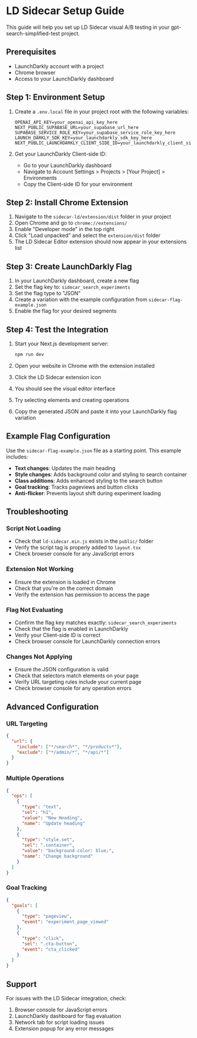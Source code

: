# LD Sidecar Setup Guide

This guide will help you set up LD Sidecar visual A/B testing in your gpt-search-simplified-test project.

## Prerequisites

- LaunchDarkly account with a project
- Chrome browser
- Access to your LaunchDarkly dashboard

## Step 1: Environment Setup

1. Create a `.env.local` file in your project root with the following variables:
   ```
   OPENAI_API_KEY=your_openai_api_key_here
   NEXT_PUBLIC_SUPABASE_URL=your_supabase_url_here
   SUPABASE_SERVICE_ROLE_KEY=your_supabase_service_role_key_here
   LAUNCH_DARKLY_SDK_KEY=your_launchdarkly_sdk_key_here
   NEXT_PUBLIC_LAUNCHDARKLY_CLIENT_SIDE_ID=your_launchdarkly_client_side_id_here
   ```

2. Get your LaunchDarkly Client-side ID:
   - Go to your LaunchDarkly dashboard
   - Navigate to Account Settings > Projects > [Your Project] > Environments
   - Copy the Client-side ID for your environment

## Step 2: Install Chrome Extension

1. Navigate to the `sidecar-ld/extension/dist` folder in your project
2. Open Chrome and go to `chrome://extensions/`
3. Enable "Developer mode" in the top right
4. Click "Load unpacked" and select the `extension/dist` folder
5. The LD Sidecar Editor extension should now appear in your extensions list

## Step 3: Create LaunchDarkly Flag

1. In your LaunchDarkly dashboard, create a new flag
2. Set the flag key to: `sidecar_search_experiments`
3. Set the flag type to "JSON"
4. Create a variation with the example configuration from `sidecar-flag-example.json`
5. Enable the flag for your desired segments

## Step 4: Test the Integration

1. Start your Next.js development server:
   ```bash
   npm run dev
   ```

2. Open your website in Chrome with the extension installed
3. Click the LD Sidecar extension icon
4. You should see the visual editor interface
5. Try selecting elements and creating operations
6. Copy the generated JSON and paste it into your LaunchDarkly flag variation

## Example Flag Configuration

Use the `sidecar-flag-example.json` file as a starting point. This example includes:

- **Text changes**: Updates the main heading
- **Style changes**: Adds background color and styling to search container
- **Class additions**: Adds enhanced styling to the search button
- **Goal tracking**: Tracks pageviews and button clicks
- **Anti-flicker**: Prevents layout shift during experiment loading

## Troubleshooting

### Script Not Loading
- Check that `ld-sidecar.min.js` exists in the `public/` folder
- Verify the script tag is properly added to `layout.tsx`
- Check browser console for any JavaScript errors

### Extension Not Working
- Ensure the extension is loaded in Chrome
- Check that you're on the correct domain
- Verify the extension has permission to access the page

### Flag Not Evaluating
- Confirm the flag key matches exactly: `sidecar_search_experiments`
- Check that the flag is enabled in LaunchDarkly
- Verify your Client-side ID is correct
- Check browser console for LaunchDarkly connection errors

### Changes Not Applying
- Ensure the JSON configuration is valid
- Check that selectors match elements on your page
- Verify URL targeting rules include your current page
- Check browser console for any operation errors

## Advanced Configuration

### URL Targeting
```json
{
  "url": {
    "include": ["*/search*", "*/products*"],
    "exclude": ["*/admin/*", "*/api/*"]
  }
}
```

### Multiple Operations
```json
{
  "ops": [
    {
      "type": "text",
      "sel": "h1",
      "value": "New Heading",
      "name": "Update heading"
    },
    {
      "type": "style.set",
      "sel": ".container",
      "value": "background-color: blue;",
      "name": "Change background"
    }
  ]
}
```

### Goal Tracking
```json
{
  "goals": [
    {
      "type": "pageview",
      "event": "experiment_page_viewed"
    },
    {
      "type": "click",
      "sel": ".cta-button",
      "event": "cta_clicked"
    }
  ]
}
```

## Support

For issues with the LD Sidecar integration, check:
1. Browser console for JavaScript errors
2. LaunchDarkly dashboard for flag evaluation
3. Network tab for script loading issues
4. Extension popup for any error messages
